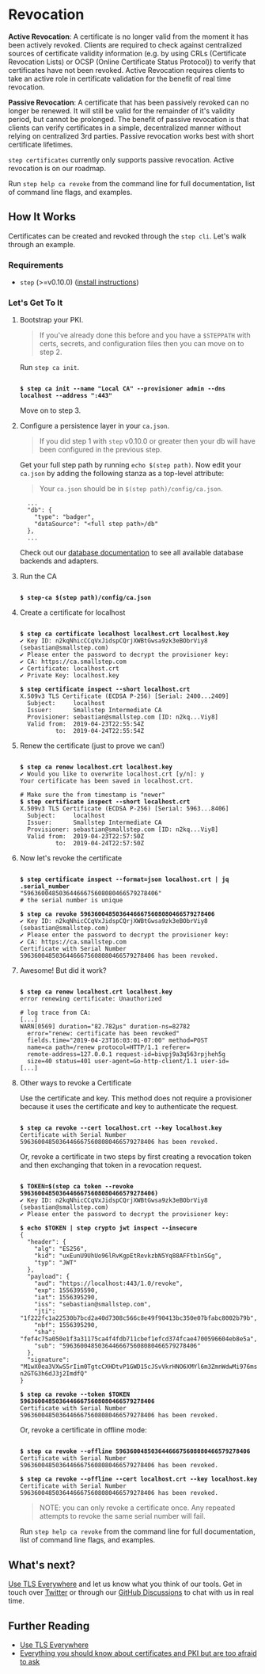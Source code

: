 # Revocation

**Active Revocation**: A certificate is no longer valid from the moment it has
been actively revoked. Clients are required to check against centralized
sources of certificate validity information (e.g. by using CRLs (Certificate
Revocation Lists) or OCSP (Online Certificate Status Protocol)) to
verify that certificates have not been revoked. Active Revocation requires
clients to take an active role in certificate validation for the benefit of
real time revocation.

**Passive Revocation**: A certificate that has been passively revoked can no
longer be renewed. It will still be valid for the remainder of it's validity period,
but cannot be prolonged. The benefit of passive revocation is that clients
can verify certificates in a simple, decentralized manner without relying on
centralized 3rd parties. Passive revocation works best with short
certificate lifetimes.

`step certificates` currently only supports passive revocation. Active revocation
is on our roadmap.

Run `step help ca revoke` from the command line for full documentation, list of
command line flags, and examples.

## How It Works

Certificates can be created and revoked through the `step cli`. Let's walk
through an example.

### Requirements

* `step` (>=v0.10.0) ([install instructions](../README.md#installation-guide))

### Let's Get To It

1. Bootstrap your PKI.

   > If you've already done this before and you have a `$STEPPATH` with certs,
   > secrets, and configuration files then you can move on to step 2.

   Run `step ca init`.

   <pre><code>
   <b>$ step ca init --name "Local CA" --provisioner admin --dns localhost --address ":443"</b>
   </code></pre>

   Move on to step 3.

2. Configure a persistence layer in your `ca.json`.

   > If you did step 1 with `step` v0.10.0 or greater then your db will
   > have been configured in the previous step.

   Get your full step path by running `echo $(step path)`. Now edit
   your `ca.json` by adding the following stanza as a top-level attribute:
   > Your `ca.json` should be in `$(step path)/config/ca.json`.

   ```
     ...
     "db": {
       "type": "badger",
       "dataSource": "<full step path>/db"
     },
     ...
   ```

   Check out our [database documentation](./database.md) to see all available
   database backends and adapters.

3. Run the CA

   <pre><code>
   <b>$ step-ca $(step path)/config/ca.json</b>
   </code></pre>

4. Create a certificate for localhost

   <pre><code>
   <b>$ step ca certificate localhost localhost.crt localhost.key</b>
   ✔ Key ID: n2kqNhicCCqVxJidspCQrjXWBtGwsa9zk3eBObrViy8 (sebastian@smallstep.com)
   ✔ Please enter the password to decrypt the provisioner key:
   ✔ CA: https://ca.smallstep.com
   ✔ Certificate: localhost.crt
   ✔ Private Key: localhost.key

   <b>$ step certificate inspect --short localhost.crt</b>
   X.509v3 TLS Certificate (ECDSA P-256) [Serial: 2400...2409]
     Subject:     localhost
     Issuer:      Smallstep Intermediate CA
     Provisioner: sebastian@smallstep.com [ID: n2kq...Viy8]
     Valid from:  2019-04-23T22:55:54Z
             to:  2019-04-24T22:55:54Z
   </code></pre>

5. Renew the certificate (just to prove we can!)

   <pre><code>
   <b>$ step ca renew localhost.crt localhost.key</b>
   ✔ Would you like to overwrite localhost.crt [y/n]: y
   Your certificate has been saved in localhost.crt.

   # Make sure the from timestamp is "newer"
   <b>$ step certificate inspect --short localhost.crt</b>
   X.509v3 TLS Certificate (ECDSA P-256) [Serial: 5963...8406]
     Subject:     localhost
     Issuer:      Smallstep Intermediate CA
     Provisioner: sebastian@smallstep.com [ID: n2kq...Viy8]
     Valid from:  2019-04-23T22:57:50Z
             to:  2019-04-24T22:57:50Z
   </pre></code>

6. Now let's revoke the certificate

   <pre><code>
   <b>$ step certificate inspect --format=json localhost.crt | jq .serial_number</b>
   "59636004850364466675608080466579278406"
   # the serial number is unique

   <b>$ step ca revoke 59636004850364466675608080466579278406</b>
   ✔ Key ID: n2kqNhicCCqVxJidspCQrjXWBtGwsa9zk3eBObrViy8 (sebastian@smallstep.com)
   ✔ Please enter the password to decrypt the provisioner key:
   ✔ CA: https://ca.smallstep.com
   Certificate with Serial Number 59636004850364466675608080466579278406 has been revoked.
   </pre></code>

7. Awesome! But did it work?

   <pre><code>
   <b>$ step ca renew localhost.crt localhost.key</b>
   error renewing certificate: Unauthorized

   # log trace from CA:
   [...]
   WARN[0569] duration="82.782µs" duration-ns=82782
     error="renew: certificate has been revoked"
     fields.time="2019-04-23T16:03:01-07:00" method=POST
     name=ca path=/renew protocol=HTTP/1.1 referer=
     remote-address=127.0.0.1 request-id=bivpj9a3q563rpjheh5g
     size=40 status=401 user-agent=Go-http-client/1.1 user-id=
   [...]
   </pre></code>

8. Other ways to revoke a Certificate

   Use the certificate and key. This method does not require a provisioner
   because it uses the certificate and key to authenticate the request.

   <pre><code>
   <b>$ step ca revoke --cert localhost.crt --key localhost.key</b>
   Certificate with Serial Number 59636004850364466675608080466579278406 has been revoked.
   </pre></code>

   Or, revoke a certificate in two steps by first creating a revocation token and
   then exchanging that token in a revocation request.

   <pre><code>
   <b>$ TOKEN=$(step ca token --revoke 59636004850364466675608080466579278406)</b>
   ✔ Key ID: n2kqNhicCCqVxJidspCQrjXWBtGwsa9zk3eBObrViy8 (sebastian@smallstep.com)
   ✔ Please enter the password to decrypt the provisioner key:

   <b>$ echo $TOKEN | step crypto jwt inspect --insecure</b>
   {
     "header": {
       "alg": "ES256",
       "kid": "uxEunU9UhUo96lRvKgpEtRevkzbN5Yq88AFFtb1nSGg",
       "typ": "JWT"
     },
     "payload": {
       "aud": "https://localhost:443/1.0/revoke",
       "exp": 1556395590,
       "iat": 1556395290,
       "iss": "sebastian@smallstep.com",
       "jti": "1f222fc1a22530b7bcd2a40d7308c566c8e49f90413bc350e07bfabc8002b79b",
       "nbf": 1556395290,
       "sha": "fef4c75a050e1f3a31175ca4f4fdb711cbef1efcd374fcae4700596604eb8e5a",
       "sub": "59636004850364466675608080466579278406"
     },
     "signature": "M1wX0ea3VXwS5rIim0TgtcCXHDtvP1GWD15cJSvVkrHNO6XMYl6m3ZmnWdwMi976msv-n2GTG3h6dJ3j2ImdfQ"
   }

   <b>$ step ca revoke --token $TOKEN 59636004850364466675608080466579278406</b>
   Certificate with Serial Number 59636004850364466675608080466579278406 has been revoked.
   </pre></code>

   Or, revoke a certificate in offline mode:

   <pre><code>
   <b>$ step ca revoke --offline 59636004850364466675608080466579278406</b>
   Certificate with Serial Number 59636004850364466675608080466579278406 has been revoked.

   <b>$ step ca revoke --offline --cert localhost.crt --key localhost.key</b>
   Certificate with Serial Number 59636004850364466675608080466579278406 has been revoked.
   </pre></code>

   > NOTE: you can only revoke a certificate once. Any repeated attempts to revoke
   > the same serial number will fail.

   Run `step help ca revoke` from the command line for full documentation, list of
   command line flags, and examples.

## What's next?

[Use TLS Everywhere](https://smallstep.com/blog/use-tls.html) and let us know
what you think of our tools. Get in touch over
[Twitter](twitter.com/smallsteplabs) or through our
[GitHub Discussions](https://github.com/smallstep/certificates/discussions) to chat with us in real time.

## Further Reading

* [Use TLS Everywhere](https://smallstep.com/blog/use-tls.html)
* [Everything you should know about certificates and PKI but are too afraid to ask](https://smallstep.com/blog/everything-pki.html)
